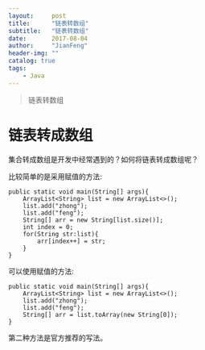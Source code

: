 ```yaml
---
layout:     post
title:      "链表转数组"
subtitle:   "链表转数组"
date:       2017-08-04
author:     "JianFeng"
header-img: ""
catalog: true
tags:
    - Java
---
```


> 链表转数组

# 链表转成数组
集合转成数组是开发中经常遇到的？如何将链表转成数组呢？

比较简单的是采用赋值的方法:

	public static void main(String[] args){
		ArrayList<String> list = new ArrayList<>();
		list.add("zhong");
		list.add("feng");
		String[] arr = new String[list.size()];
		int index = 0;
		for(String str:list){
			arr[index++] = str;
		}
	}

可以使用赋值的方法:


	public static void main(String[] args){
		ArrayList<String> list = new ArrayList<>();
		list.add("zhong");
		list.add("feng");
		String[] arr = list.toArray(new String[0]);
	}

第二种方法是官方推荐的写法。
